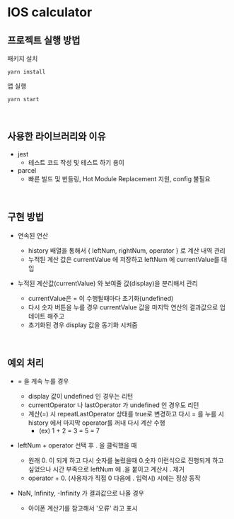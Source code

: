 # IOS calculator

## 프로젝트 실행 방법

패키지 설치

```
yarn install
```

앱 실행

```
yarn start
```

<br/>

## 사용한 라이브러리와 이유

- jest
  - 테스트 코드 작성 및 테스트 하기 용이
- parcel
  - 빠른 빌드 및 번들링, Hot Module Replacement 지원, config 불필요

<br/>

## 구현 방법

- 연속된 연산
  - history 배열을 통해서 { leftNum, rightNum, operator } 로 계산 내역 관리
  - 누적된 계산 값은 currentValue 에 저장하고 leftNum 에 currentValue를 대입

- 누적된 계산값(currentValue) 와 보여줄 값(display)을 분리해서 관리
  - currentValue은 = 이 수행될때마다 초기화(undefined)
  - 다시 숫자 버튼을 누를 경우 currentValue 값을 마지막 연산의 결과값으로 업데이트 해주고
  - 초기화된 경우 display 값을 동기화 시켜줌

<br/>

## 예외 처리

- = 을 계속 누를 경우
  - display 값이 undefined 인 경우는 리턴
  - currentOperator 나 lastOperator 가 undefined 인 경우도 리턴
  - 계산(=) 시 repeatLastOperator 상태를 true로 변경하고 다시 = 를 누를 시 history 에서 마지막 operator를 꺼내 다시 계산 수행
    - (ex) 1 + 2 = 3 = 5 = 7

- leftNum + operator 선택 후 . 을 클릭했을 때
  - 원래 0. 이 되게 하고 다시 숫자를 눌렀을때 0.숫자 이런식으로 진행되게 하고 싶었으나 시간 부족으로 leftNum 에 .을 붙이고 계산시 . 제거
  - operator + 0. (사용자가 직접 0 다음에 . 입력시) 시에는 정상 동작

- NaN, Infinity, -Infinity 가 결과값으로 나올 경우
  - 아이폰 계산기를 참고해서 '오류' 라고 표시
